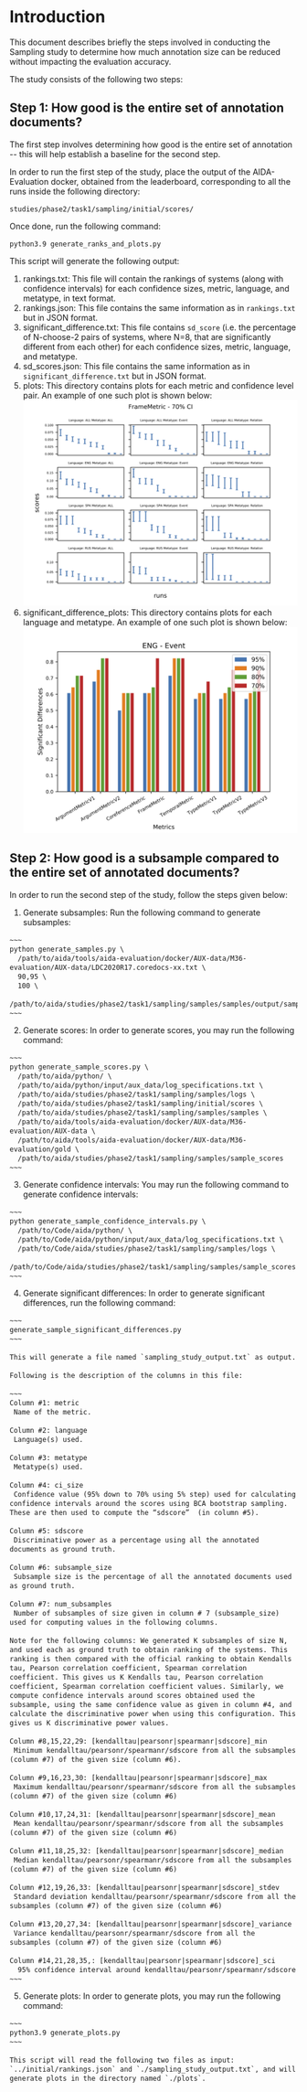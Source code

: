 # Introduction

This document describes briefly the steps involved in conducting the Sampling study to determine how much annotation size can be reduced without impacting the evaluation accuracy.

The study consists of the following two steps:

## Step 1: How good is the entire set of annotation documents?

The first step involves determining how good is the entire set of annotation -- this will help establish a baseline for the second step.

In order to run the first step of the study, place the output of the AIDA-Evaluation docker, obtained from the leaderboard, corresponding to all the runs inside the following directory:

~~~
studies/phase2/task1/sampling/initial/scores/
~~~

Once done, run the following command:

~~~
python3.9 generate_ranks_and_plots.py
~~~

This script will generate the following output:

  1. rankings.txt:
    This file will contain the rankings of systems (along with confidence intervals) for each confidence sizes, metric, language, and metatype, in text format.
  2. rankings.json:
    This file contains the same information as in `rankings.txt` but in JSON format.
  3. significant_difference.txt:
    This file contains `sd_score` (i.e. the percentage of N-choose-2 pairs of systems, where N=8, that are significantly different from each other) for each confidence sizes, metric, language, and metatype.
  4. sd_scores.json:
    This file contains the same information as in `significant_difference.txt` but in JSON format.
  5. plots:
    This directory contains plots for each metric and confidence level pair. An example of one such plot is shown below:
    ![Example # 1](images/step1/FrameMetric_70.png)
  6. significant_difference_plots:
    This directory contains plots for each language and metatype. An example of one such plot is shown below:
    ![Example # 2](images/step1/ENG_Event.png)

## Step 2: How good is a subsample compared to the entire set of annotated documents?

In order to run the second step of the study, follow the steps given below:

  1. Generate subsamples:
    Run the following command to generate subsamples:

    ~~~
    python generate_samples.py \
      /path/to/aida/tools/aida-evaluation/docker/AUX-data/M36-evaluation/AUX-data/LDC2020R17.coredocs-xx.txt \
      90,95 \
      100 \
      /path/to/aida/studies/phase2/task1/sampling/samples/samples/output/samples/
    ~~~
  2. Generate scores:
    In order to generate scores, you may run the following command:

    ~~~
    python generate_sample_scores.py \
      /path/to/aida/python/ \
      /path/to/aida/python/input/aux_data/log_specifications.txt \
      /path/to/aida/studies/phase2/task1/sampling/samples/logs \
      /path/to/aida/studies/phase2/task1/sampling/initial/scores \
      /path/to/aida/studies/phase2/task1/sampling/samples/samples \
      /path/to/aida/tools/aida-evaluation/docker/AUX-data/M36-evaluation/AUX-data \
      /path/to/aida/tools/aida-evaluation/docker/AUX-data/M36-evaluation/gold \
      /path/to/aida/studies/phase2/task1/sampling/samples/sample_scores
    ~~~
  3. Generate confidence intervals:
    You may run the following command to generate confidence intervals:

    ~~~
    python generate_sample_confidence_intervals.py \
      /path/to/Code/aida/python/ \
      /path/to/Code/aida/python/input/aux_data/log_specifications.txt \
      /path/to/Code/aida/studies/phase2/task1/sampling/samples/logs \
      /path/to/Code/aida/studies/phase2/task1/sampling/samples/sample_scores
    ~~~
  4. Generate significant differences:
    In order to generate significant differences, run the following command:

    ~~~
    generate_sample_significant_differences.py
    ~~~

    This will generate a file named `sampling_study_output.txt` as output.

    Following is the description of the columns in this file:

    ~~~
    Column #1: metric
     Name of the metric.

    Column #2: language
     Language(s) used.

    Column #3: metatype
     Metatype(s) used.

    Column #4: ci_size
     Confidence value (95% down to 70% using 5% step) used for calculating confidence intervals around the scores using BCA bootstrap sampling. These are then used to compute the “sdscore”  (in column #5).

    Column #5: sdscore
     Discriminative power as a percentage using all the annotated documents as ground truth.

    Column #6: subsample_size
     Subsample size is the percentage of all the annotated documents used as ground truth.

    Column #7: num_subsamples
     Number of subsamples of size given in column # 7 (subsample_size) used for computing values in the following columns.

    Note for the following columns: We generated K subsamples of size N, and used each as ground truth to obtain ranking of the systems. This ranking is then compared with the official ranking to obtain Kendalls tau, Pearson correlation coefficient, Spearman correlation coefficient. This gives us K Kendalls tau, Pearson correlation coefficient, Spearman correlation coefficient values. Similarly, we compute confidence intervals around scores obtained used the subsample, using the same confidence value as given in column #4, and calculate the discriminative power when using this configuration. This gives us K discriminative power values.

    Column #8,15,22,29: [kendalltau|pearsonr|spearmanr|sdscore]_min
     Minimum kendalltau/pearsonr/spearmanr/sdscore from all the subsamples (column #7) of the given size (column #6).

    Column #9,16,23,30: [kendalltau|pearsonr|spearmanr|sdscore]_max
     Maximum kendalltau/pearsonr/spearmanr/sdscore from all the subsamples (column #7) of the given size (column #6)

    Column #10,17,24,31: [kendalltau|pearsonr|spearmanr|sdscore]_mean
     Mean kendalltau/pearsonr/spearmanr/sdscore from all the subsamples (column #7) of the given size (column #6)

    Column #11,18,25,32: [kendalltau|pearsonr|spearmanr|sdscore]_median
     Median kendalltau/pearsonr/spearmanr/sdscore from all the subsamples (column #7) of the given size (column #6)

    Column #12,19,26,33: [kendalltau|pearsonr|spearmanr|sdscore]_stdev
     Standard deviation kendalltau/pearsonr/spearmanr/sdscore from all the subsamples (column #7) of the given size (column #6)

    Column #13,20,27,34: [kendalltau|pearsonr|spearmanr|sdscore]_variance
     Variance kendalltau/pearsonr/spearmanr/sdscore from all the subsamples (column #7) of the given size (column #6)

    Column #14,21,28,35,: [kendalltau|pearsonr|spearmanr|sdscore]_sci
      95% confidence interval around kendalltau/pearsonr/spearmanr/sdscore
    ~~~

  5. Generate plots:
    In order to generate plots, you may run the following command:

    ~~~
    python3.9 generate_plots.py
    ~~~

    This script will read the following two files as input: `../initial/rankings.json` and `./sampling_study_output.txt`, and will generate plots in the directory named `./plots`.
